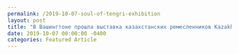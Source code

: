 ```yaml
---
permalink: /2019-10-07-soul-of-tengri-exhibition
layout: post
title: "В Вашингтоне прошла выставка казахстанских ремесленников Kazakhstan: Soul of Tengri"
date: 2019-10-07 00:00:00 -0400
categories: Featured Article
---
```

